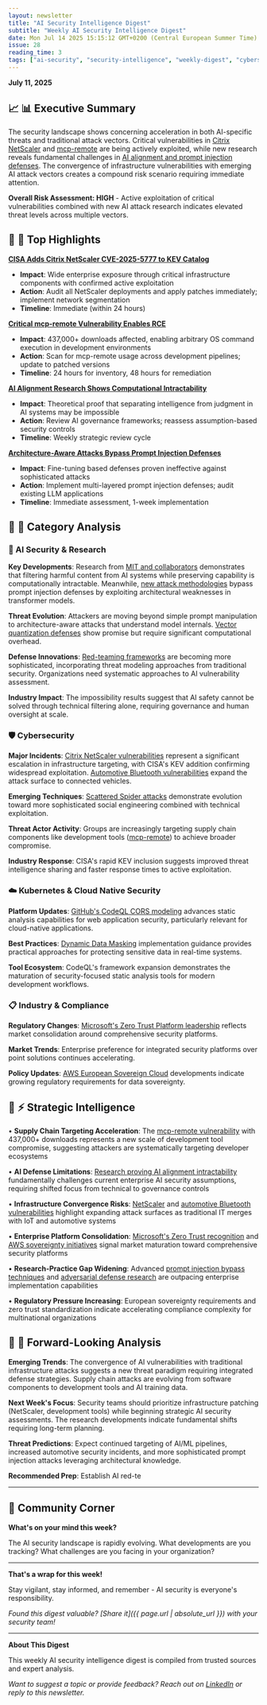 ```yaml
---
layout: newsletter
title: "AI Security Intelligence Digest"
subtitle: "Weekly AI Security Intelligence Digest"
date: Mon Jul 14 2025 15:15:12 GMT+0200 (Central European Summer Time)
issue: 28
reading_time: 3
tags: ["ai-security", "security-intelligence", "weekly-digest", "cybersecurity"]
---
```


**July 11, 2025**

## 📈 📊 Executive Summary

The security landscape shows concerning acceleration in both AI-specific threats and traditional attack vectors. Critical vulnerabilities in [Citrix NetScaler](https://thehackernews.com/2025/07/cisa-adds-citrix-netscaler-cve-2025.html) and [mcp-remote](https://thehackernews.com/2025/07/critical-mcp-remote-vulnerability.html) are being actively exploited, while new research reveals fundamental challenges in [AI alignment and prompt injection defenses](https://arxiv.org/abs/2507.07341). The convergence of infrastructure vulnerabilities with emerging AI attack vectors creates a compound risk scenario requiring immediate attention.

**Overall Risk Assessment: HIGH** - Active exploitation of critical vulnerabilities combined with new AI attack research indicates elevated threat levels across multiple vectors.

## 📰 🎯 Top Highlights

**[CISA Adds Citrix NetScaler CVE-2025-5777 to KEV Catalog](https://thehackernews.com/2025/07/cisa-adds-citrix-netscaler-cve-2025.html)**
- **Impact**: Wide enterprise exposure through critical infrastructure components with confirmed active exploitation
- **Action**: Audit all NetScaler deployments and apply patches immediately; implement network segmentation
- **Timeline**: Immediate (within 24 hours)

**[Critical mcp-remote Vulnerability Enables RCE](https://thehackernews.com/2025/07/critical-mcp-remote-vulnerability.html)**
- **Impact**: 437,000+ downloads affected, enabling arbitrary OS command execution in development environments
- **Action**: Scan for mcp-remote usage across development pipelines; update to patched versions
- **Timeline**: 24 hours for inventory, 48 hours for remediation

**[AI Alignment Research Shows Computational Intractability](https://arxiv.org/abs/2507.07341)**
- **Impact**: Theoretical proof that separating intelligence from judgment in AI systems may be impossible
- **Action**: Review AI governance frameworks; reassess assumption-based security controls
- **Timeline**: Weekly strategic review cycle

**[Architecture-Aware Attacks Bypass Prompt Injection Defenses](https://arxiv.org/abs/2507.07417)**
- **Impact**: Fine-tuning based defenses proven ineffective against sophisticated attacks
- **Action**: Implement multi-layered prompt injection defenses; audit existing LLM applications
- **Timeline**: Immediate assessment, 1-week implementation

## 📰 📂 Category Analysis

### 🤖 AI Security & Research

**Key Developments**: Research from [MIT and collaborators](https://arxiv.org/abs/2507.07341) demonstrates that filtering harmful content from AI systems while preserving capability is computationally intractable. Meanwhile, [new attack methodologies](https://arxiv.org/abs/2507.07417) bypass prompt injection defenses by exploiting architectural weaknesses in transformer models.

**Threat Evolution**: Attackers are moving beyond simple prompt manipulation to architecture-aware attacks that understand model internals. [Vector quantization defenses](https://arxiv.org/abs/2305.13651) show promise but require significant computational overhead.

**Defense Innovations**: [Red-teaming frameworks](https://arxiv.org/abs/2407.14937) are becoming more sophisticated, incorporating threat modeling approaches from traditional security. Organizations need systematic approaches to AI vulnerability assessment.

**Industry Impact**: The impossibility results suggest that AI safety cannot be solved through technical filtering alone, requiring governance and human oversight at scale.

### 🛡️ Cybersecurity

**Major Incidents**: [Citrix NetScaler vulnerabilities](https://thehackernews.com/2025/07/cisa-adds-citrix-netscaler-cve-2025.html) represent a significant escalation in infrastructure targeting, with CISA's KEV addition confirming widespread exploitation. [Automotive Bluetooth vulnerabilities](https://www.bleepingcomputer.com/news/security/perfektblue-bluetooth-flaws-impact-mercedes-volkswagen-skoda-cars/) expand the attack surface to connected vehicles.

**Emerging Techniques**: [Scattered Spider attacks](https://www.csoonline.com/article/4020567/anatomy-of-a-scattered-spider-attack-a-growing-ransomware-threat-evolves.html) demonstrate evolution toward more sophisticated social engineering combined with technical exploitation.

**Threat Actor Activity**: Groups are increasingly targeting supply chain components like development tools ([mcp-remote](https://thehackernews.com/2025/07/critical-mcp-remote-vulnerability.html)) to achieve broader compromise.

**Industry Response**: CISA's rapid KEV inclusion suggests improved threat intelligence sharing and faster response times to active exploitation.

### ☁️ Kubernetes & Cloud Native Security

**Platform Updates**: [GitHub's CodeQL CORS modeling](https://github.blog/security/application-security/modeling-cors-frameworks-with-codeql-to-find-security-vulnerabilities/) advances static analysis capabilities for web application security, particularly relevant for cloud-native applications.

**Best Practices**: [Dynamic Data Masking](https://informationsecuritybuzz.com/dynamic-data-masking-enhancing-data-security-in-real-time/) implementation guidance provides practical approaches for protecting sensitive data in real-time systems.

**Tool Ecosystem**: CodeQL's framework expansion demonstrates the maturation of security-focused static analysis tools for modern development workflows.

### 📋 Industry & Compliance

**Regulatory Changes**: [Microsoft's Zero Trust Platform leadership](https://www.microsoft.com/en-us/security/blog/2025/07/10/forrester-names-microsoft-a-leader-in-the-2025-zero-trust-platforms-wave-report/) reflects market consolidation around comprehensive security platforms.

**Market Trends**: Enterprise preference for integrated security platforms over point solutions continues accelerating.

**Policy Updates**: [AWS European Sovereign Cloud](https://aws.amazon.com/blogs/security/establishing-a-european-trust-service-provider-for-the-aws-european-sovereign-cloud/) developments indicate growing regulatory requirements for data sovereignty.

## 🧠 ⚡ Strategic Intelligence

• **Supply Chain Targeting Acceleration**: The [mcp-remote vulnerability](https://thehackernews.com/2025/07/critical-mcp-remote-vulnerability.html) with 437,000+ downloads represents a new scale of development tool compromise, suggesting attackers are systematically targeting developer ecosystems

• **AI Defense Limitations**: [Research proving AI alignment intractability](https://arxiv.org/abs/2507.07341) fundamentally challenges current enterprise AI security assumptions, requiring shifted focus from technical to governance controls

• **Infrastructure Convergence Risks**: [NetScaler](https://thehackernews.com/2025/07/cisa-adds-citrix-netscaler-cve-2025.html) and [automotive Bluetooth vulnerabilities](https://www.bleepingcomputer.com/news/security/perfektblue-bluetooth-flaws-impact-mercedes-volkswagen-skoda-cars/) highlight expanding attack surfaces as traditional IT merges with IoT and automotive systems

• **Enterprise Platform Consolidation**: [Microsoft's Zero Trust recognition](https://www.microsoft.com/en-us/security/blog/2025/07/10/forrester-names-microsoft-a-leader-in-the-2025-zero-trust-platforms-wave-report/) and [AWS sovereignty initiatives](https://aws.amazon.com/blogs/security/establishing-a-european-trust-service-provider-for-the-aws-european-sovereign-cloud/) signal market maturation toward comprehensive security platforms

• **Research-Practice Gap Widening**: Advanced [prompt injection bypass techniques](https://arxiv.org/abs/2507.07417) and [adversarial defense research](https://arxiv.org/abs/2305.13651) are outpacing enterprise implementation capabilities

• **Regulatory Pressure Increasing**: European sovereignty requirements and zero trust standardization indicate accelerating compliance complexity for multinational organizations

## 📰 🔮 Forward-Looking Analysis

**Emerging Trends**: The convergence of AI vulnerabilities with traditional infrastructure attacks suggests a new threat paradigm requiring integrated defense strategies. Supply chain attacks are evolving from software components to development tools and AI training data.

**Next Week's Focus**: Security teams should prioritize infrastructure patching (NetScaler, development tools) while beginning strategic AI security assessments. The research developments indicate fundamental shifts requiring long-term planning.

**Threat Predictions**: Expect continued targeting of AI/ML pipelines, increased automotive security incidents, and more sophisticated prompt injection attacks leveraging architectural knowledge.

**Recommended Prep**: Establish AI red-te

---

## 💬 Community Corner

**What's on your mind this week?** 

The AI security landscape is rapidly evolving. What developments are you tracking? What challenges are you facing in your organization?

---

**That's a wrap for this week!**

Stay vigilant, stay informed, and remember - AI security is everyone's responsibility.

*Found this digest valuable? [Share it]({{ page.url | absolute_url }}) with your security team!*

---

**About This Digest**

This weekly AI security intelligence digest is compiled from trusted sources and expert analysis. 

*Want to suggest a topic or provide feedback? Reach out on [LinkedIn](https://linkedin.com/in/aminraji) or reply to this newsletter.*